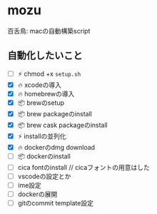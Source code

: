 # mozu
百舌鳥: macの自動構築script

## 自動化したいこと
* [ ] :zap: chmod +x `setup.sh`
* [x] :fire: xcodeの導入
* [x] :fire: homebrewの導入
* [x] :package: brewのsetup
* [x] :package: brew packageのinstall
* [x] :package: brew cask packageのinstall
* [x] :zap: installの並列化
* [x] :fire: dockerのdmg download
* [ ] :package: dockerのinstall
* [ ] cica fontのinstall // cicaフォントの用意はした
* [ ] vscodeの設定とか
* [ ] ime設定
* [ ] dockerの展開
* [ ] gitのcommit template設定
